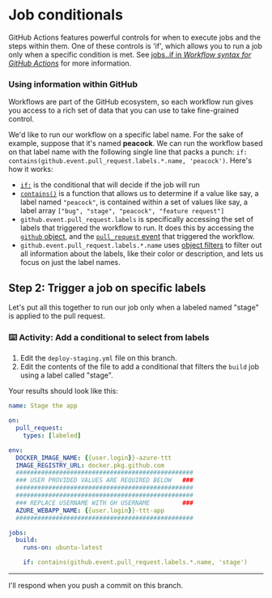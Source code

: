 # Job conditionals

GitHub Actions features powerful controls for when to execute jobs and the steps within them. One of these controls is 'if', which allows you to run a job only when a specific condition is met. See [jobs..if in *Workflow syntax for GitHub Actions*](https://help.github.com/en/github/automating-your-workflow-with-github-actions/workflow-syntax-for-github-actions#jobsjob_idif) for more information.

### Using information within GitHub

Workflows are part of the GitHub ecosystem, so each workflow run gives you access to a rich set of data that you can use to take fine-grained control.

We'd like to run our workflow on a specific label name. For the sake of example, suppose that it's named **peacock**. We can run the workflow based on that label name with the following single line that packs a punch: `if: contains(github.event.pull_request.labels.*.name, 'peacock')`. Here's how it works:
- [`if:`](https://help.github.com/en/github/automating-your-workflow-with-github-actions/workflow-syntax-for-github-actions#jobsjob_idif) is the conditional that will decide if the job will run
- [`contains()`](https://help.github.com/en/github/automating-your-workflow-with-github-actions/contexts-and-expression-syntax-for-github-actions#contains) is a function that allows us to determine if a value like say, a label named `"peacock"`, is contained within a set of values like say, a label array `["bug", "stage", "peacock", "feature request"]`
- `github.event.pull_request.labels` is specifically accessing the set of labels that triggered the workflow to run. It does this by accessing the [`github` object](https://help.github.com/en/github/automating-your-workflow-with-github-actions/contexts-and-expression-syntax-for-github-actions#github-context), and the [`pull_request` event](https://help.github.com/en/github/automating-your-workflow-with-github-actions/events-that-trigger-workflows#pull-request-event-pull_request) that triggered the workflow.
- `github.event.pull_request.labels.*.name` uses [object filters](https://help.github.com/en/github/automating-your-workflow-with-github-actions/contexts-and-expression-syntax-for-github-actions#github-context) to filter out all information about the labels, like their color or description, and lets us focus on just the label names. 

## Step 2: Trigger a job on specific labels

Let's put all this together to run our job only when a labeled named "stage" is applied to the pull request.

### :keyboard: Activity: Add a conditional to select from labels

1. Edit the `deploy-staging.yml` file on this branch.
2. Edit the contents of the file to add a conditional that filters the `build` job using a label called "stage".

Your results should look like this:

```yml
name: Stage the app

on: 
  pull_request:
    types: [labeled]

env:
  DOCKER_IMAGE_NAME: {{user.login}}-azure-ttt
  IMAGE_REGISTRY_URL: docker.pkg.github.com
  #################################################
  ### USER PROVIDED VALUES ARE REQUIRED BELOW   ###
  #################################################
  #################################################
  ### REPLACE USERNAME WITH GH USERNAME         ###
  AZURE_WEBAPP_NAME: {{user.login}}-ttt-app
  #################################################

jobs:
  build:
    runs-on: ubuntu-latest

    if: contains(github.event.pull_request.labels.*.name, 'stage')
```

---

I'll respond when you push a commit on this branch.
